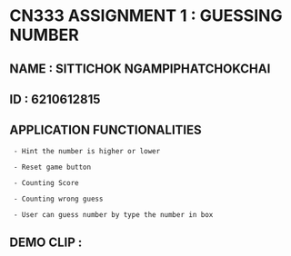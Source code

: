 # CN333 ASSIGNMENT 1 : GUESSING NUMBER

## NAME : SITTICHOK NGAMPIPHATCHOKCHAI

## ID : 6210612815

## APPLICATION FUNCTIONALITIES

     - Hint the number is higher or lower
    
     - Reset game button
    
     - Counting Score
    
     - Counting wrong guess
    
     - User can guess number by type the number in box
    
## DEMO CLIP : 
    
